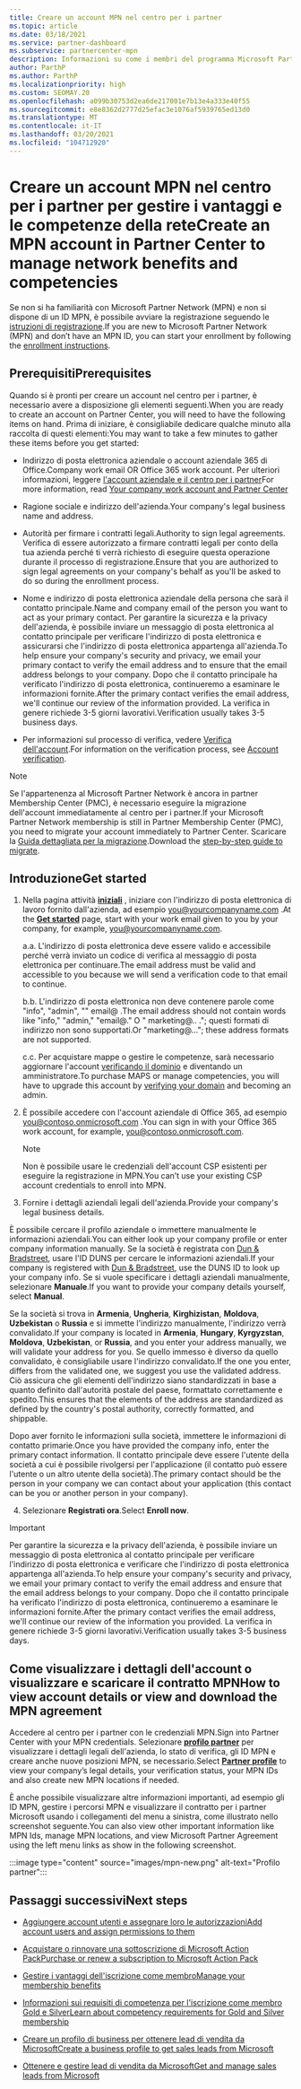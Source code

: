 ```yaml
---
title: Creare un account MPN nel centro per i partner
ms.topic: article
ms.date: 03/18/2021
ms.service: partner-dashboard
ms.subservice: partnercenter-mpn
description: Informazioni su come i membri del programma Microsoft Partner Network possono creare un account per il Centro per i partner al fine di gestire le competenze e i vantaggi offerti dalla rete.
author: ParthP
ms.author: ParthP
ms.localizationpriority: high
ms.custom: SEOMAY.20
ms.openlocfilehash: a099b30753d2ea6de217001e7b13e4a333e40f55
ms.sourcegitcommit: e8e8362d2777d25efac3e1076af5939765ed13d0
ms.translationtype: MT
ms.contentlocale: it-IT
ms.lasthandoff: 03/20/2021
ms.locfileid: "104712920"
---
```

# <a name="create-an-mpn-account-in-partner-center-to-manage-network-benefits-and-competencies"></a><span data-ttu-id="b3f43-103">Creare un account MPN nel centro per i partner per gestire i vantaggi e le competenze della rete</span><span class="sxs-lookup"><span data-stu-id="b3f43-103">Create an MPN account in Partner Center to manage network benefits and competencies</span></span>


<span data-ttu-id="b3f43-104">Se non si ha familiarità con Microsoft Partner Network (MPN) e non si dispone di un ID MPN, è possibile avviare la registrazione seguendo le [istruzioni di registrazione](https://partner.microsoft.com/dashboard/account/v3/enrollment/introduction/partnership).</span><span class="sxs-lookup"><span data-stu-id="b3f43-104">If you are new to Microsoft Partner Network (MPN) and don’t have an MPN ID, you can start your enrollment by following the [enrollment instructions](https://partner.microsoft.com/dashboard/account/v3/enrollment/introduction/partnership).</span></span>

## <a name="prerequisites"></a><span data-ttu-id="b3f43-105">Prerequisiti</span><span class="sxs-lookup"><span data-stu-id="b3f43-105">Prerequisites</span></span> 

<span data-ttu-id="b3f43-106">Quando si è pronti per creare un account nel centro per i partner, è necessario avere a disposizione gli elementi seguenti.</span><span class="sxs-lookup"><span data-stu-id="b3f43-106">When you are ready to create an account on Partner Center, you will need to have the following items on hand.</span></span>  <span data-ttu-id="b3f43-107">Prima di iniziare, è consigliabile dedicare qualche minuto alla raccolta di questi elementi:</span><span class="sxs-lookup"><span data-stu-id="b3f43-107">You may want to take a few minutes to gather these items before you get started:</span></span>

- <span data-ttu-id="b3f43-108">Indirizzo di posta elettronica aziendale o account aziendale 365 di Office.</span><span class="sxs-lookup"><span data-stu-id="b3f43-108">Company work email OR Office 365 work account.</span></span> <span data-ttu-id="b3f43-109">Per ulteriori informazioni, leggere [l'account aziendale e il centro per i partner](azure-active-directory-tenants-and-partner-center.md)</span><span class="sxs-lookup"><span data-stu-id="b3f43-109">For more information, read [Your company work account and Partner Center](azure-active-directory-tenants-and-partner-center.md)</span></span> 
 
- <span data-ttu-id="b3f43-110">Ragione sociale e indirizzo dell'azienda.</span><span class="sxs-lookup"><span data-stu-id="b3f43-110">Your company's legal business name and address.</span></span>

- <span data-ttu-id="b3f43-111">Autorità per firmare i contratti legali.</span><span class="sxs-lookup"><span data-stu-id="b3f43-111">Authority to sign legal agreements.</span></span> <span data-ttu-id="b3f43-112">Verifica di essere autorizzato a firmare contratti legali per conto della tua azienda perché ti verrà richiesto di eseguire questa operazione durante il processo di registrazione.</span><span class="sxs-lookup"><span data-stu-id="b3f43-112">Ensure that you are authorized to sign legal agreements on your company's behalf as you'll be asked to do so during the enrollment process.</span></span>

- <span data-ttu-id="b3f43-113">Nome e indirizzo di posta elettronica aziendale della persona che sarà il contatto principale.</span><span class="sxs-lookup"><span data-stu-id="b3f43-113">Name and company email of the person you want to act as your primary contact.</span></span> <span data-ttu-id="b3f43-114">Per garantire la sicurezza e la privacy dell'azienda, è possibile inviare un messaggio di posta elettronica al contatto principale per verificare l'indirizzo di posta elettronica e assicurarsi che l'indirizzo di posta elettronica appartenga all'azienda.</span><span class="sxs-lookup"><span data-stu-id="b3f43-114">To help ensure your company's security and privacy, we email your primary contact to verify the email address and to ensure that the email address belongs to your company.</span></span> <span data-ttu-id="b3f43-115">Dopo che il contatto principale ha verificato l'indirizzo di posta elettronica, continueremo a esaminare le informazioni fornite.</span><span class="sxs-lookup"><span data-stu-id="b3f43-115">After the primary contact verifies the email address, we'll continue our review of the information provided.</span></span> <span data-ttu-id="b3f43-116">La verifica in genere richiede 3-5 giorni lavorativi.</span><span class="sxs-lookup"><span data-stu-id="b3f43-116">Verification usually takes 3-5 business days.</span></span> 

- <span data-ttu-id="b3f43-117">Per informazioni sul processo di verifica, vedere [Verifica dell'account](verification-responses.md).</span><span class="sxs-lookup"><span data-stu-id="b3f43-117">For information on the verification process, see [Account verification](verification-responses.md).</span></span>

>[!NOTE]
><span data-ttu-id="b3f43-118">Se l'appartenenza al Microsoft Partner Network è ancora in partner Membership Center (PMC), è necessario eseguire la migrazione dell'account immediatamente al centro per i partner.</span><span class="sxs-lookup"><span data-stu-id="b3f43-118">If your Microsoft Partner Network membership is still in Partner Membership Center (PMC), you need to migrate your account immediately to Partner Center.</span></span> <span data-ttu-id="b3f43-119">Scaricare la [Guida dettagliata per la migrazione](https://assetsprod.microsoft.com/mpn/migrate-pmc-pc-mpa-guide.pptx).</span><span class="sxs-lookup"><span data-stu-id="b3f43-119">Download the [step-by-step guide to migrate](https://assetsprod.microsoft.com/mpn/migrate-pmc-pc-mpa-guide.pptx).</span></span>

## <a name="get-started"></a><span data-ttu-id="b3f43-120">Introduzione</span><span class="sxs-lookup"><span data-stu-id="b3f43-120">Get started</span></span>

1. <span data-ttu-id="b3f43-121">Nella pagina attività [**iniziali**](https://partner.microsoft.com/dashboard/account/v3/enrollment/introduction/partnership) , iniziare con l'indirizzo di posta elettronica di lavoro fornito dall'azienda, ad esempio you@yourcompanyname.com .</span><span class="sxs-lookup"><span data-stu-id="b3f43-121">At the [**Get started**](https://partner.microsoft.com/dashboard/account/v3/enrollment/introduction/partnership) page, start with your work email given to you by your company, for example, you@yourcompanyname.com.</span></span>

 
    <span data-ttu-id="b3f43-122">a.</span><span class="sxs-lookup"><span data-stu-id="b3f43-122">a.</span></span>  <span data-ttu-id="b3f43-123">L'indirizzo di posta elettronica deve essere valido e accessibile perché verrà inviato un codice di verifica al messaggio di posta elettronica per continuare.</span><span class="sxs-lookup"><span data-stu-id="b3f43-123">The email address must be valid and accessible to you because we will send a verification code to that email to continue.</span></span>

    <span data-ttu-id="b3f43-124">b.</span><span class="sxs-lookup"><span data-stu-id="b3f43-124">b.</span></span>  <span data-ttu-id="b3f43-125">L'indirizzo di posta elettronica non deve contenere parole come "info", "admin", "" email@ .</span><span class="sxs-lookup"><span data-stu-id="b3f43-125">The email address should not contain words like "info," "admin," "email@."</span></span> <span data-ttu-id="b3f43-126">O " marketing@.. ."; questi formati di indirizzo non sono supportati.</span><span class="sxs-lookup"><span data-stu-id="b3f43-126">Or "marketing@..."; these address formats are not supported.</span></span>

    <span data-ttu-id="b3f43-127">c.</span><span class="sxs-lookup"><span data-stu-id="b3f43-127">c.</span></span>  <span data-ttu-id="b3f43-128">Per acquistare mappe o gestire le competenze, sarà necessario aggiornare l'account [verificando il dominio](become-global-admin.md) e diventando un amministratore.</span><span class="sxs-lookup"><span data-stu-id="b3f43-128">To purchase MAPS or manage competencies, you will have to upgrade this account by [verifying your domain](become-global-admin.md) and becoming an admin.</span></span> 

2. <span data-ttu-id="b3f43-129">È possibile accedere con l'account aziendale di Office 365, ad esempio you@contoso.onmicrosoft.com .</span><span class="sxs-lookup"><span data-stu-id="b3f43-129">You can sign in with your Office 365 work account, for example, you@contoso.onmicrosoft.com.</span></span>

   >[!NOTE]
   > <span data-ttu-id="b3f43-130">Non è possibile usare le credenziali dell'account CSP esistenti per eseguire la registrazione in MPN.</span><span class="sxs-lookup"><span data-stu-id="b3f43-130">You can’t use your existing CSP account credentials to enroll into MPN.</span></span>

3. <span data-ttu-id="b3f43-131">Fornire i dettagli aziendali legali dell'azienda.</span><span class="sxs-lookup"><span data-stu-id="b3f43-131">Provide your company's legal business details.</span></span>

<span data-ttu-id="b3f43-132">È possibile cercare il profilo aziendale o immettere manualmente le informazioni aziendali.</span><span class="sxs-lookup"><span data-stu-id="b3f43-132">You can either look up your company profile or enter company information manually.</span></span> <span data-ttu-id="b3f43-133">Se la società è registrata con [Dun & Bradstreet](https://partner.microsoft.com/marketing/usisvshowcase/dunandbrad), usare l'ID DUNS per cercare le informazioni aziendali.</span><span class="sxs-lookup"><span data-stu-id="b3f43-133">If your company is registered with [Dun & Bradstreet](https://partner.microsoft.com/marketing/usisvshowcase/dunandbrad), use the DUNS ID to look up your company info.</span></span> <span data-ttu-id="b3f43-134">Se si vuole specificare i dettagli aziendali manualmente, selezionare **Manuale**.</span><span class="sxs-lookup"><span data-stu-id="b3f43-134">If you want to provide your company details yourself, select **Manual**.</span></span>

<span data-ttu-id="b3f43-135">Se la società si trova in **Armenia**, **Ungheria**, **Kirghizistan**, **Moldova**, **Uzbekistan** o **Russia** e si immette l'indirizzo manualmente, l'indirizzo verrà convalidato.</span><span class="sxs-lookup"><span data-stu-id="b3f43-135">If your company is located in **Armenia**, **Hungary**, **Kyrgyzstan**, **Moldova**, **Uzbekistan**, or **Russia**, and you enter your address manually, we will validate your address for you.</span></span> <span data-ttu-id="b3f43-136">Se quello immesso è diverso da quello convalidato, è consigliabile usare l'indirizzo convalidato.</span><span class="sxs-lookup"><span data-stu-id="b3f43-136">If the one you enter, differs from the validated one, we suggest you use the validated address.</span></span> <span data-ttu-id="b3f43-137">Ciò assicura che gli elementi dell'indirizzo siano standardizzati in base a quanto definito dall'autorità postale del paese, formattato correttamente e spedito.</span><span class="sxs-lookup"><span data-stu-id="b3f43-137">This ensures that the elements of the address are standardized as defined by the country's postal authority, correctly formatted, and shippable.</span></span>  

<span data-ttu-id="b3f43-138">Dopo aver fornito le informazioni sulla società, immettere le informazioni di contatto primarie.</span><span class="sxs-lookup"><span data-stu-id="b3f43-138">Once you have provided the company info, enter the primary contact information.</span></span> <span data-ttu-id="b3f43-139">Il contatto principale deve essere l'utente della società a cui è possibile rivolgersi per l'applicazione (il contatto può essere l'utente o un altro utente della società).</span><span class="sxs-lookup"><span data-stu-id="b3f43-139">The primary contact should be the person in your company we can contact about your application (this contact can be you or another person in your company).</span></span>

4. <span data-ttu-id="b3f43-140">Selezionare **Registrati ora**.</span><span class="sxs-lookup"><span data-stu-id="b3f43-140">Select **Enroll now**.</span></span>

>[!IMPORTANT]
><span data-ttu-id="b3f43-141">Per garantire la sicurezza e la privacy dell'azienda, è possibile inviare un messaggio di posta elettronica al contatto principale per verificare l'indirizzo di posta elettronica e verificare che l'indirizzo di posta elettronica appartenga all'azienda.</span><span class="sxs-lookup"><span data-stu-id="b3f43-141">To help ensure your company's security and privacy, we email your primary contact to verify the email address and ensure that the email address belongs to your company.</span></span> <span data-ttu-id="b3f43-142">Dopo che il contatto principale ha verificato l'indirizzo di posta elettronica, continueremo a esaminare le informazioni fornite.</span><span class="sxs-lookup"><span data-stu-id="b3f43-142">After the primary contact verifies the email address, we'll continue our review of the information you provided.</span></span> <span data-ttu-id="b3f43-143">La verifica in genere richiede 3-5 giorni lavorativi.</span><span class="sxs-lookup"><span data-stu-id="b3f43-143">Verification usually takes 3-5 business days.</span></span> 

## <a name="how-to-view-account-details-or-view-and-download-the-mpn-agreement"></a><span data-ttu-id="b3f43-144">Come visualizzare i dettagli dell'account o visualizzare e scaricare il contratto MPN</span><span class="sxs-lookup"><span data-stu-id="b3f43-144">How to view account details or view and download the MPN agreement</span></span>

<span data-ttu-id="b3f43-145">Accedere al centro per i partner con le credenziali MPN.</span><span class="sxs-lookup"><span data-stu-id="b3f43-145">Sign into Partner Center with your MPN credentials.</span></span> <span data-ttu-id="b3f43-146">Selezionare [**profilo partner**](https://partner.microsoft.com/pcv/accountsettings/connectedpartnerprofile) per visualizzare i dettagli legali dell'azienda, lo stato di verifica, gli ID MPN e creare anche nuove posizioni MPN, se necessario.</span><span class="sxs-lookup"><span data-stu-id="b3f43-146">Select [**Partner profile**](https://partner.microsoft.com/pcv/accountsettings/connectedpartnerprofile) to view your company’s legal details, your verification status, your MPN IDs and also create new MPN locations if needed.</span></span> 

<span data-ttu-id="b3f43-147">È anche possibile visualizzare altre informazioni importanti, ad esempio gli ID MPN, gestire i percorsi MPN e visualizzare il contratto per i partner Microsoft usando i collegamenti del menu a sinistra, come illustrato nello screenshot seguente.</span><span class="sxs-lookup"><span data-stu-id="b3f43-147">You can also view other important information like MPN Ids, manage MPN locations, and view Microsoft Partner Agreement using the left menu links as show in the following screenshot.</span></span>

:::image type="content" source="images/mpn-new.png" alt-text="Profilo partner":::


## <a name="next-steps"></a><span data-ttu-id="b3f43-149">Passaggi successivi</span><span class="sxs-lookup"><span data-stu-id="b3f43-149">Next steps</span></span>

-  [<span data-ttu-id="b3f43-150">Aggiungere account utenti e assegnare loro le autorizzazioni</span><span class="sxs-lookup"><span data-stu-id="b3f43-150">Add account users and assign permissions to them</span></span>](create-user-accounts-and-set-permissions.md)

-  [<span data-ttu-id="b3f43-151">Acquistare o rinnovare una sottoscrizione di Microsoft Action Pack</span><span class="sxs-lookup"><span data-stu-id="b3f43-151">Purchase or renew a subscription to Microsoft Action Pack</span></span>](mpn-get-action-pack.md)

-  [<span data-ttu-id="b3f43-152">Gestire i vantaggi dell'iscrizione come membro</span><span class="sxs-lookup"><span data-stu-id="b3f43-152">Manage your membership benefits</span></span>](manage-your-partner-network-benefits.md)

-  [<span data-ttu-id="b3f43-153">Informazioni sui requisiti di competenza per l'iscrizione come membro Gold e Silver</span><span class="sxs-lookup"><span data-stu-id="b3f43-153">Learn about competency requirements for Gold and Silver membership</span></span>](https://partner.microsoft.com/membership/competencies)

-  [<span data-ttu-id="b3f43-154">Creare un profilo di business per ottenere lead di vendita da Microsoft</span><span class="sxs-lookup"><span data-stu-id="b3f43-154">Create a business profile to get sales leads from Microsoft</span></span>](create-a-marketing-profile.md)

-  [<span data-ttu-id="b3f43-155">Ottenere e gestire lead di vendita da Microsoft</span><span class="sxs-lookup"><span data-stu-id="b3f43-155">Get and manage sales leads from Microsoft</span></span>](manage-leads.md)
